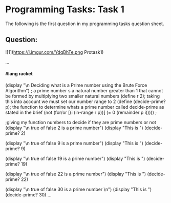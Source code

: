 # Programming Tasks: Task 1
The following is the first question in my programming tasks question sheet.

## Question:

![1](https://i.imgur.com/YdqBhTe.png Protask1)

...
#### #lang racket

(display "\n Deciding what is a Prime number using the Brute Force Algorithm")
; a prime number s a natural number greater than 1 that cannot be formed by multiplying two smaller natural numbers
(define r 2); taking this into account we must set our number range to 2
(define (decide-prime? p); the function to determine whats a prime number called decide-prime as stated in the brief
  (not (for/or [(i (in-range r p))]
         (= 0 (remainder p i))))) ; 

;giving my function numbers to decide if they are prime numbers or not
(display "\n true of false 2 is a prime number")
(display "This is ")
(decide-prime? 2)

(display "\n true of false 9 is a prime number")
(display "This is ")
(decide-prime? 9)

(display "\n true of false 19 is a prime number")
(display "This is ")
(decide-prime? 19)

(display "\n true of false 22 is a prime number")
(display "This is ")
(decide-prime? 22)


(display "\n true of false 30  is a prime number \n")
(display "This is ")
(decide-prime? 30)
...
